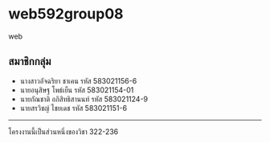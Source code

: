 # web592group08
web

## สมาชิกกลุ่ม
- นางสาวอัจฉริยา ชาเคน รหัส 583021156-6
- นายอนุสิษฐ โพธ์เย็น รหัส 583021154-01
- นายกัณชาติ อภิสิทธิสานนท์ รหัส 583021124-9
- นายสรวิชญ์ ไชยเดช รหัส 583021151-6

<hr>
โครงงานนี้เป็นส่วนหนึ่งของวิชา 322-236 
